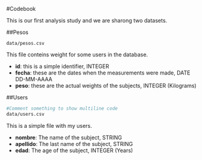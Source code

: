 #Codebook

This is our first analysis study and we are sharong two datasets.

##Pesos

`data/pesos.csv`

This file conteins weight for some users in the database.

* **id**: this is a simple identifier, INTEGER
* **fecha**: these are the dates when the measurements were made, DATE DD-MM-AAAA
* **peso**: these are the actual weights of the subjects, INTEGER (Kilograms)

##Users

```bash
#Comment something to show multiline code
data/users.csv
```

This is a simple file with my users.

* **nombre**: The name of the subject, STRING
* **apellido**: The last name of the subject, STRING
* **edad**: The age of the subject, INTEGER (Years)


